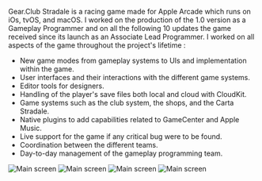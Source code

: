 Gear.Club Stradale is a racing game made for Apple Arcade which runs on iOs, tvOS, and macOS.
I worked on the production of the 1.0 version as a Gameplay Programmer and on all the following 10 updates the game received since its launch as an Associate Lead Programmer.
I worked on all aspects of the game throughout the project's lifetime :
- New game modes from gameplay systems to UIs and implementation within the game.
- User interfaces and their interactions with the different game systems.
- Editor tools for designers.
- Handling of the player's save files both local and cloud with CloudKit.
- Game systems such as the club system, the shops, and the Carta Stradale.
- Native plugins to add capabilities related to GameCenter and Apple Music.
- Live support for the game if any critical bug were to be found.
- Coordination between the different teams.
- Day-to-day management of the gameplay programming team.


![Main screen]({{LOCAL_IMAGE_DIR}}/portfolio/GCA/1.jpg "Race mode")
![Main screen]({{LOCAL_IMAGE_DIR}}/portfolio/GCA/2.jpg "Parking")
![Main screen]({{LOCAL_IMAGE_DIR}}/portfolio/GCA/3.png "Car Dealer")
![Main screen]({{LOCAL_IMAGE_DIR}}/portfolio/GCA/4.jpg "Landing screen")